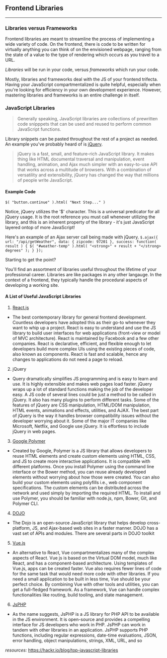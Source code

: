 ## Frontend Libraries
---
### Libraries versus Frameworks

Frontend libraries are meant to streamline the process of implementing a wide variety of code. On the frontend, there is code to be written for virtually anything you can think of on the envisioned webpage, ranging from the state of a value to the type of rendering which occurs as you travel to a URL.

*Libraries* will be run in your code, versus *frameworks* which run your code.

Mostly, libraries and frameworks deal with the JS of your frontend trifecta. Having your JavaScript compartmentalized is quite helpful, especially when you're looking for efficiency in your own development experience. However, mastering libraries and frameworks is an entire challenge in itself.

### JavaScript Libraries

> Generally speaking, JavaScript libraries are collections of prewritten code snipppets that can be used and reused to perform common JavaScript functions. 

Library snippets can be pasted throughout the rest of a project as needed. An example you've probably heard of is [jQuery](https://jquery.com/). 

> jQuery is a fast, small, and feature-rich JavaScript library. It makes thing like HTML documental traversal and manipulation, event handling, animation, and Ajax much simpler with an easy-to-use API that works across a multitude of browsers. With a combination of versatility and extensibility, jQuery has changed the way that millions of people write JavaScript.

#### Example Code
`$( "button.continue" ).html( "Next Step..." )`

Notice, jQuery utilizes the '$' character. This is a universal predicator for all jQuery usage. It is the root reference you must call whenever utilizing the library, and this is an inherent property of the library - it's just JavaScript layered ontop of more JavaScript!

Here's an example of an Ajax server call being made with jQuery.
`$.ajax({
  url: "/api/getWeather",
  data: {
    zipcode: 97201
  },
  success: function( result ) {
    $( "#weather-temp" ).html( "<strong>" + result + "</strong> degrees" );
  }
});`

Starting to get the point?

You'll find an assortment of libraries useful throughout the lifetime of your professional career. Libraries are like packages in any other langauge. In the context of a frontend, they typically handle the procedural aspects of developing a working site. 

#### A List of Useful JavaScript Libraries
1. [React.js](reactjs.org)
- The best contemporary library for general frontend development. Countless developers have adopted this as their go-to whenever they want to whip up a project. React is easy to understand and use the JS library to build user interfaces for web applications (front-view or model of MVC architecture). React is maintained by Facebook and a few other companies. React is declarative, efficient, and flexible enough to let developers build more complex UIs using the existing pieces of code, also known as components. React is fast and scalable, hence any changes to applications do not need a page to reload. 
2. jQuery
- Query dramatically simplifies JS programming and is easy to learn and use. It is highly extensible and makes web pages load faster. jQuery wraps up a lot of standard functions making the job of the developer easy. A JS code of several lines could be just a method to be called in jQuery. It also has many plugins to perform different tasks. Some of the features of jQuery are CSS manipulation, HTML/DOM manipulation, HTML events, animations and effects, utilities, and AJAX. The best part of jQuery is the way it handles browser compatibility issues without the developer worrying about it. Some of the major IT companies like Microsoft, Netflix, and Google use jQuery. It is effortless to include jQuery in web pages.
3. [Google Polymer](https://www.polymer-project.org/)
- Created by Google, Polymer is a JS library that allows developers to reuse HTML elements and create custom elements using HTML, CSS, and JS to create more interactive applications. It is compatible with different platforms. Once you install Polymer using the command line interface or the Bower method, you can reuse already developed elements without worrying about how those were created. You can also build your custom elements using polyfills i.e., web component specifications. The custom elements can be distributed across the network and used simply by importing the required HTML. To install and use Polymer, you should be familiar with node.js, npm, Bower, Git, and Polymer CLI.
4. [DOJO](https://dojotoolkit.org/)
- The Dojo is an open-source JavaScript library that helps develop cross-platform, JS, and Ajax-based web sites in a faster manner. DOJO has a vast set of APIs and modules. There are several parts in DOJO toolkit 
5. [Vue.js](https://vuejs.org/)
- An alternative to React, Vue compartmentalizes many of the complex aspects of React. Vue js is based on the Virtual DOM model, much like React, and has a component-based architecture. Using templates of Vue.js, apps can be created faster. Vue also requires fewer lines of code for the same task that would need more code with other libraries. If you need a small application to be built in less time, Vue should be your perfect choice. By combining Vue with other tools and utilities, you can get a full-fledged framework. As a framework, Vue can handle complex functionalities like routing, build tooling, and state management. 
6. [JsPHP](https://www.php.net/)
- As the name suggests, JsPHP is a JS library for PHP API to be available in the JS environment. It is open-source and provides a compelling interface for JS developers who work in PHP. JsPHP can work in tandem with other libraries in an application. JsPHP supports PHP functions, including regular expressions, date-time evaluations, JSON, error handling, object manipulations, strings, XML, URL, and so 






*resources:*
https://hackr.io/blog/top-javascript-libraries
